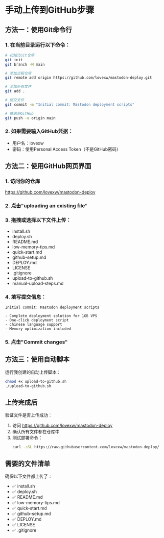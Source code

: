 # 手动上传到GitHub步骤

## 方法一：使用Git命令行

### 1. 在当前目录运行以下命令：

```bash
# 初始化Git仓库
git init
git branch -M main

# 添加远程仓库
git remote add origin https://github.com/lovexw/mastodon-deploy.git

# 添加所有文件
git add .

# 提交文件
git commit -m "Initial commit: Mastodon deployment scripts"

# 推送到GitHub
git push -u origin main
```

### 2. 如果需要输入GitHub凭据：
- 用户名：lovexw
- 密码：使用Personal Access Token（不是GitHub密码）

## 方法二：使用GitHub网页界面

### 1. 访问你的仓库
https://github.com/lovexw/mastodon-deploy

### 2. 点击"uploading an existing file"

### 3. 拖拽或选择以下文件上传：
- install.sh
- deploy.sh
- README.md
- low-memory-tips.md
- quick-start.md
- github-setup.md
- DEPLOY.md
- LICENSE
- .gitignore
- upload-to-github.sh
- manual-upload-steps.md

### 4. 填写提交信息：
```
Initial commit: Mastodon deployment scripts

- Complete deployment solution for 1GB VPS
- One-click deployment script
- Chinese language support
- Memory optimization included
```

### 5. 点击"Commit changes"

## 方法三：使用自动脚本

运行我创建的自动上传脚本：

```bash
chmod +x upload-to-github.sh
./upload-to-github.sh
```

## 上传完成后

验证文件是否上传成功：
1. 访问 https://github.com/lovexw/mastodon-deploy
2. 确认所有文件都在仓库中
3. 测试部署命令：
   ```bash
   curl -sSL https://raw.githubusercontent.com/lovexw/mastodon-deploy/main/deploy.sh | sudo bash
   ```

## 需要的文件清单

确保以下文件都上传了：
- ✅ install.sh
- ✅ deploy.sh  
- ✅ README.md
- ✅ low-memory-tips.md
- ✅ quick-start.md
- ✅ github-setup.md
- ✅ DEPLOY.md
- ✅ LICENSE
- ✅ .gitignore